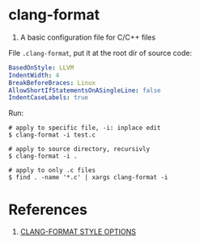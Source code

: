 clang-format
=============

1. A basic configuration file for C/C++ files

  File `.clang-format`, put it at the root dir of source code:

  ```yaml
  BasedOnStyle: LLVM
  IndentWidth: 4
  BreakBeforeBraces: Linux
  AllowShortIfStatementsOnASingleLine: false
  IndentCaseLabels: true
  ```

  Run:

  ```shell
  # apply to specific file, -i: inplace edit
  $ clang-format -i test.c

  # apply to source directory, recursivly
  $ clang-format -i .

  # apply to only .c files
  $ find . -name '*.c' | xargs clang-format -i
  ```

# References
1. [CLANG-FORMAT STYLE OPTIONS](http://clang.llvm.org/docs/ClangFormatStyleOptions.html)
